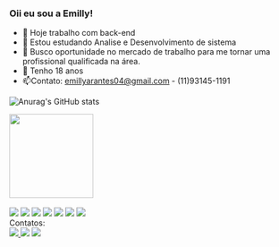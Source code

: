 ### Oii eu sou a Emilly!

- 🔭 Hoje trabalho com back-end
- 🌱 Estou estudando Analise e Desenvolvimento de sistema
- 👯 Busco oportunidade no mercado de trabalho para me tornar uma profissional qualificada na área.
- 💬 Tenho 18 anos 
- 📫Contato: emillyarantes04@gmail.com - (11)93145-1191

![Anurag's GitHub stats](https://github-readme-stats.vercel.app/api?username=emyyzs&show_icons=true&&theme=midnight-purple&include_all_commits=true)
<div>

  <img height="150em" src="https://github-readme-stats.vercel.app/api/top-langs/?username=emyyzs&layout=compact&langs_count=7&theme=midnight-purple"/>
  
</div>

 <div style="display: inline_block"><br>
 <img src="https://img.shields.io/badge/CSS-239120?&style=for-the-badge&logo=css3&logoColor=white">
 <img src="https://img.shields.io/badge/HTML-239120?style=for-the-badge&logo=html5&logoColor=white">
 <img src="https://img.shields.io/badge/JavaScript-F7DF1E?style=for-the-badge&logo=javascript&logoColor=black">
 <img src = "https://img.shields.io/badge/Node.js-43853D?style=for-the-badge&logo=node.js&logoColor=white">
 <img src="https://img.shields.io/badge/PHP-777BB4?style=for-the-badge&logo=php&logoColor=white">
 <img src = "https://img.shields.io/badge/C%23-239120?style=for-the-badge&logo=c-sharp&logoColor=white">
 <img src = "https://img.shields.io/badge/MySQL-005C84?style=for-the-badge&logo=mysql&logoColor=white">

</div>
Contatos:

<div>
  <a href="https://www.instagram.com/_emyyzs/" target="_blank"><img src="https://img.shields.io/badge/Instagram-E4405F?style=for-the-badge&logo=instagram&logoColor=white">
  <a href = "mailto:emillyarantes04@gmail.com"><img src="https://img.shields.io/badge/-Gmail-%23333?style=for-the-badge&logo=gmail&logoColor=white" alvo ="_blank"></a>
  <a href="https://www.linkedin.com/in/emilly-arantes-9a3531258/" target="_blank"><img src="https://img.shields.io/badge/LinkedIn-0077B5?style=for-the-badge&logo=linkedin&logoColor=white">
  
</div>

##
